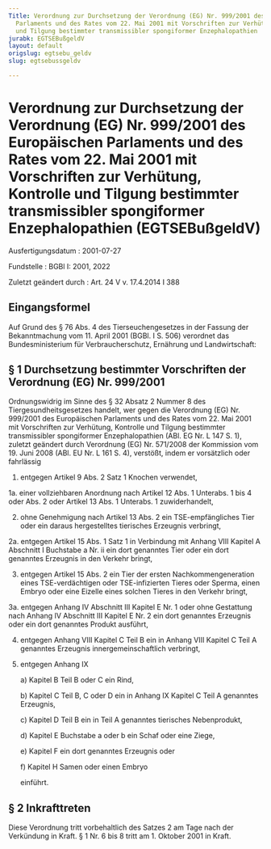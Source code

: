 ```yaml
---
Title: Verordnung zur Durchsetzung der Verordnung (EG) Nr. 999/2001 des Europäischen
  Parlaments und des Rates vom 22. Mai 2001 mit Vorschriften zur Verhütung, Kontrolle
  und Tilgung bestimmter transmissibler spongiformer Enzephalopathien
jurabk: EGTSEBußgeldV
layout: default
origslug: egtsebu_geldv
slug: egtsebussgeldv

---
```


# Verordnung zur Durchsetzung der Verordnung (EG) Nr. 999/2001 des Europäischen Parlaments und des Rates vom 22. Mai 2001 mit Vorschriften zur Verhütung, Kontrolle und Tilgung bestimmter transmissibler spongiformer Enzephalopathien (EGTSEBußgeldV)

Ausfertigungsdatum
:   2001-07-27

Fundstelle
:   BGBl I: 2001, 2022

Zuletzt geändert durch
:   Art. 24 V v. 17.4.2014 I 388



## Eingangsformel

Auf Grund des § 76 Abs. 4 des Tierseuchengesetzes in der Fassung der Bekanntmachung vom 11. April 2001 (BGBl. I S. 506) verordnet das Bundesministerium für Verbraucherschutz, Ernährung und Landwirtschaft:


## § 1 Durchsetzung bestimmter Vorschriften der Verordnung (EG) Nr. 999/2001

Ordnungswidrig im Sinne des § 32 Absatz 2 Nummer 8 des Tiergesundheitsgesetzes handelt, wer gegen die Verordnung (EG) Nr. 999/2001 des Europäischen Parlaments und des Rates vom 22. Mai 2001 mit Vorschriften zur Verhütung, Kontrolle und Tilgung bestimmter transmissibler spongiformer Enzephalopathien (ABl. EG Nr. L 147 S. 1), zuletzt geändert durch Verordnung (EG) Nr. 571/2008 der Kommission vom 19. Juni 2008 (ABl. EU Nr. L 161 S. 4), verstößt, indem er vorsätzlich oder fahrlässig

1.  entgegen Artikel 9 Abs. 2 Satz 1 Knochen verwendet,


1a. einer vollziehbaren Anordnung nach Artikel 12 Abs. 1 Unterabs. 1 bis 4 oder Abs. 2 oder Artikel 13 Abs. 1 Unterabs. 1 zuwiderhandelt,


2.  ohne Genehmigung nach Artikel 13 Abs. 2 ein TSE-empfängliches Tier oder ein daraus hergestelltes tierisches Erzeugnis verbringt,


2a. entgegen Artikel 15 Abs. 1 Satz 1 in Verbindung mit Anhang VIII Kapitel A Abschnitt I Buchstabe a Nr. ii ein dort genanntes Tier oder ein dort genanntes Erzeugnis in den Verkehr bringt,


3.  entgegen Artikel 15 Abs. 2 ein Tier der ersten Nachkommengeneration eines TSE-verdächtigen oder TSE-infizierten Tieres oder Sperma, einen Embryo oder eine Eizelle eines solchen Tieres in den Verkehr bringt,


3a. entgegen Anhang IV Abschnitt III Kapitel E Nr. 1 oder ohne Gestattung nach Anhang IV Abschnitt III Kapitel E Nr. 2 ein dort genanntes Erzeugnis oder ein dort genanntes Produkt ausführt,


4.  entgegen Anhang VIII Kapitel C Teil B ein in Anhang VIII Kapitel C Teil A genanntes Erzeugnis innergemeinschaftlich verbringt,


5.  entgegen Anhang IX

    a)  Kapitel B Teil B oder C ein Rind,


    b)  Kapitel C Teil B, C oder D ein in Anhang IX Kapitel C Teil A genanntes Erzeugnis,


    c)  Kapitel D Teil B ein in Teil A genanntes tierisches Nebenprodukt,


    d)  Kapitel E Buchstabe a oder b ein Schaf oder eine Ziege,


    e)  Kapitel F ein dort genanntes Erzeugnis oder


    f)  Kapitel H Samen oder einen Embryo



    einführt.





## § 2 Inkrafttreten

Diese Verordnung tritt vorbehaltlich des Satzes 2 am Tage nach der Verkündung in Kraft. § 1 Nr. 6 bis 8 tritt am 1. Oktober 2001 in Kraft.

